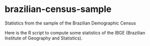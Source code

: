 # brazilian-census-sample
Statistics from the sample of the Brazilian Demographic Census

Here is the R script to compute some statistics of the IBGE (Brazilian Institute of Geography and Statistics).
